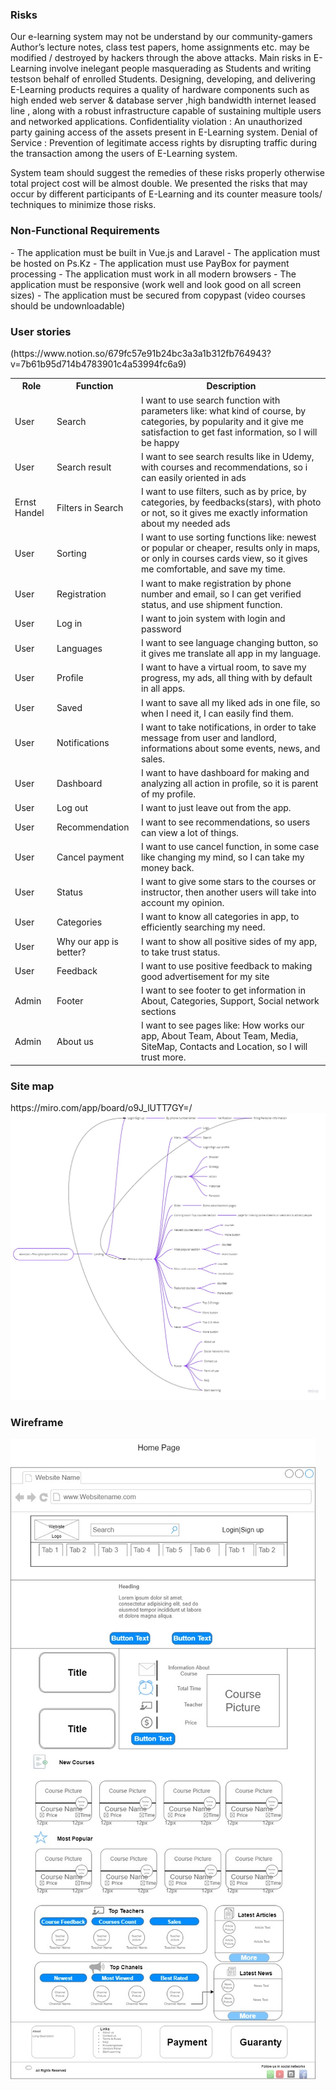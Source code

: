 <h3>Risks</h3>
Our e-learning system may not be understand by our community-gamers
Author’s lecture notes, class test papers, home assignments etc. may be modified / destroyed by hackers through the above attacks.
Main risks in E-Learning involve inelegant people masquerading as Students and writing testson behalf of enrolled Students.
Designing, developing, and delivering E-Learning products requires a quality of hardware components such as high ended web server & database server ,high bandwidth internet leased line , along with a robust infrastructure capable of sustaining multiple users and networked applications.
Confidentiality violation : An unauthorized party gaining access of the assets present in E-Learning system.
Denial of Service : Prevention of legitimate access rights by disrupting traffic during the transaction among the users of E-Learning system. 

System team should suggest the remedies of these risks properly otherwise total project cost will be
 almost double. We presented the risks that may occur by different participants of E-Learning and its counter 
measure tools/ techniques to minimize those risks.
<h3>Non-Functional Requirements</h3>
- The application must be built in Vue.js and Laravel
- The application must be hosted on Ps.Kz
- The application must use PayBox for payment processing
- The application must work in all modern browsers
- The application must be responsive (work well and look good on all screen sizes)
- The application must be secured from copypast (video courses should be undownloadable)
<h3></h3>


<h3>User stories</h3>(https://www.notion.so/679fc57e91b24bc3a3a1b312fb764943?v=7b61b95d714b4783901c4a53994fc6a9)
<table>
  <tr>
    <th>Role</th>
    <th>Function</th>
    <th>Description</th>
  </tr>
  <tr>
    <td>User</td>
    <td>Search</td>
    <td>I want to use search function with parameters like: what kind of course, by categories, by popularity and it give me satisfaction to get fast information, so I will be happy</td>
  </tr>
  <tr>
    <td>User</td>
    <td>Search result</td>
    <td>I want to see search results like in Udemy, with courses and recommendations, so i can easily oriented in ads</td>
  </tr>
  <tr>
    <td>Ernst Handel</td>
    <td>Filters in Search</td>
    <td>	I want to use filters, such as  by price, by categories, by feedbacks(stars), with photo or not,  so it gives me exactly information about my needed ads
</td>
  </tr>
  <tr>
    <td>User</td>
    <td>Sorting</td>
    <td>	I want to use sorting functions like: newest or popular or cheaper, results only in maps, or only in courses cards view, so it gives me comfortable, and save my time.
</td>
  </tr>
  <tr>
    <td>User</td>
    <td>Registration</td>
    <td>	I want to make registration by phone number and email, so I can get verified status, and use shipment function.</td>
  </tr>
   <tr>
    <td>User</td>
    <td>Log in</td>
    <td>	I want to join system with login and password</td>
  </tr>
   <tr>
    <td>User</td>
    <td>Languages</td>
    <td>	I want to see language changing button, so it gives me translate all app in my language.</td>
  </tr>
   <tr>
    <td>User</td>
    <td>Profile</td>
    <td>	I want to have a virtual room, to save my progress, my ads, all thing with by default in all apps.</td>
  </tr>
   <tr>
    <td>User</td>
    <td>Saved</td>
    <td>	I want to save all my liked ads in one file, so when I need it, I can easily find them.</td>
  </tr>
   <tr>
    <td>User</td>
    <td>Notifications</td>
    <td>	I want to take notifications, in order to take message from user and landlord, informations about some events, news, and sales.
</td>
  </tr>
     <tr>
    <td>User</td>
    <td>Dashboard</td>
    <td>	I want to have dashboard for making and analyzing all action in profile, so it is parent of my profile.</td>
  </tr>
     <tr>
    <td>User</td>
    <td>Log out</td>
    <td>	I want to just leave out from the app.</td>
  </tr>
     <tr>
    <td>User</td>
    <td>Recommendation</td>
    <td>	I want to see recommendations, so users can view a lot of things.</td>
  </tr>
     <tr>
    <td>User</td>
    <td>Cancel payment</td>
    <td>	I want to use cancel function, in some case like changing my mind, so I can take my money back.
</td>
  </tr>
     <tr>
    <td>User</td>
    <td>Status</td>
    <td>	I want to give some stars to the courses or instructor, then another users will take into account my opinion.
</td>
  </tr>
     <tr>
    <td>User</td>
    <td>Categories</td>
    <td>	I want to know all categories in app, to efficiently searching my need.
</td>
  </tr>
     <tr>
    <td>User</td>
    <td>Why our app is better?</td>
    <td>	I want to show all positive sides of my app, to take trust status.</td>
  </tr>
     <tr>
    <td>User</td>
    <td>Feedback</td>
    <td>	I want to use positive feedback to making good advertisement for my site</td>
  </tr>
     <tr>
    <td>Admin</td>
    <td>Footer</td>
    <td>I want to see footer to get information in About, Categories, Support, Social network sections  </tr>
     <tr>
    <td>Admin</td>
    <td>About us</td>
    <td>	I want to see pages like: How works our app, About Team, About Team, Media, SiteMap, Contacts and Location, so I will trust more.</td></td>
  </tr>
  
</table>
<h3>Site map</h3>https://miro.com/app/board/o9J_lUTT7GY=/
<img src="aswesee.jpg" alt="">
<h3>Wireframe</h3>
<img src="Wireframe.jpeg" alt="">



